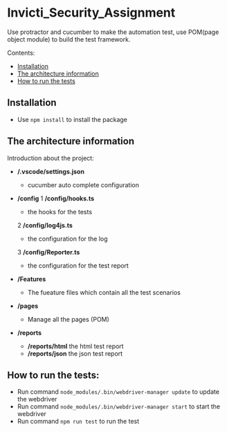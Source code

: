 <!--
  * browser: architecture
  * version: 1.0.0
  * updated: 2021-05-17T09:39:34Z
  * contact: Shuai Wang (shuai.wang.kaos@gmail.com)
-->

# Invicti_Security_Assignment

Use protractor and cucumber to make the automation test, use POM(page object module) to build the test framework.

Contents:

* [Installation](#installation)
* [The architecture information](#the-architecture-information)
* [How to run the tests](#how-to-run-the-tests)


## Installation

* Use `npm install` to install the package

## The architecture information

Introduction about the project:

  * **/.vscode/settings.json**
    *  cucumber auto complete configuration

  * **/config**
    1 **/config/hooks.ts** 
     * the hooks for the tests
    
    2 **/config/log4js.ts** 
     * the configuration for the log
    
    3 **/config/Reporter.ts** 
     * the configuration for the test report

  * **/Features**
    * The fueature files which contain all the test scenarios  

  * **/pages**
    * Manage all the pages (POM)

  * **/reports**
    * **/reports/html** the html test report
    * **/reports/json** the json test report

## How to run the tests:
  * Run command `node_modules/.bin/webdriver-manager update` to update the webdriver
  * Run command `node_modules/.bin/webdriver-manager start` to start the webdriver
  * Run command `npm run test` to run the test
